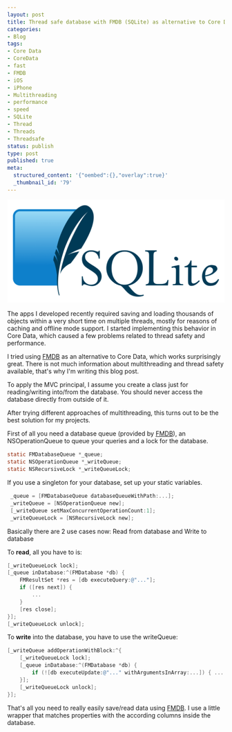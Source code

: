```yaml
---
layout: post
title: Thread safe database with FMDB (SQLite) as alternative to Core Data
categories:
- Blog
tags:
- Core Data
- CoreData
- fast
- FMDB
- iOS
- iPhone
- Multithreading
- performance
- speed
- SQLite
- Thread
- Threads
- Threadsafe
status: publish
type: post
published: true
meta:
  structured_content: '{"oembed":{},"overlay":true}'
  _thumbnail_id: '79'
---
```


![](/squarespace_images/static_545299aae4b0e9514fe30c95_54529a29e4b025a90f45cc50_54529a2ee4b025a90f45ce4c_1414699607588_sqlite-logo.png)
  


The apps I developed recently required saving and loading thousands of objects within a very short time on multiple threads, mostly for reasons of caching and offline mode support. I started implementing this behavior in 
Core Data, which caused a few problems related to thread safety and performance.

I tried using 
[FMDB](https://github.com/ccgus/fmdb) as an alternative to 
Core Data, which works surprisingly great. There is not much information about multithreading and thread safety available, that's why I'm writing this blog post.

To apply the MVC principal, I assume you create a class just for reading/writing into/from the database. You should never access the database directly from outside of it.

After trying different approaches of multithreading, this turns out to be the best solution for my projects.

First of all you need a database queue (provided by 
[FMDB](https://github.com/ccgus/fmdb)), an NSOperationQueue to queue your queries and a lock for the database.


```objective-c
static FMDatabaseQueue *_queue; 
static NSOperationQueue *_writeQueue; 
static NSRecursiveLock *_writeQueueLock;
```

If you use a singleton for your database, set up your static variables.

```objective-c
 _queue = [FMDatabaseQueue databaseQueueWithPath:...]; 
 _writeQueue = [NSOperationQueue new]; 
 [_writeQueue setMaxConcurrentOperationCount:1]; 
 _writeQueueLock = [NSRecursiveLock new];
```

Basically there are 2 use cases now: Read from database and Write to database

To **read**, all you have to is:
```objective-c
[_writeQueueLock lock];
[_queue inDatabase:^(FMDatabase *db) {
    FMResultSet *res = [db executeQuery:@"..."];
    if ([res next]) {
        ...
    }
    [res close];
}];
[_writeQueueLock unlock];
```

To **write** into the database, you have to use the writeQueue:
```objective-c
[_writeQueue addOperationWithBlock:^{
    [_writeQueueLock lock];
    [_queue inDatabase:^(FMDatabase *db) {
        if (![db executeUpdate:@"..." withArgumentsInArray:...]) { ... }
    }];
    [_writeQueueLock unlock];
}];
```

That's all you need to really easily save/read data using 
[FMDB](https://github.com/ccgus/fmdb). I use a little wrapper that matches properties with the according columns inside the database.
